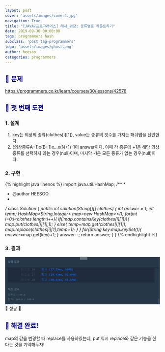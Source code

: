 ```yaml
---
layout: post
cover: 'assets/images/cover4.jpg'
navigation: True
title: "[JAVA/프로그래머스] 해시_위장: 종류별로 카운트하기"
date: 2019-09-30 00:00:00
tags: programmers hash
subclass: 'post tag-programmers'
logo: 'assets/images/ghost.png'
author: heesoo
categories: programmers
---
```

## <span style="color:navy">👀 문제</span>
<https://programmers.co.kr/learn/courses/30/lessons/42578>

## <span style="color:navy">👊 첫 번째 도전</span>

### 1. 설계
1. key는 의상의 종류(clothes[i][1]), value는 종류의 갯수를 가지는 해쉬맵을 선언한다.
2. (의상종류A+1)x(B+1)x...x(N+1)-1이 answer이다.
이때 각 종류에 +1은 해당 의상 종류를 선택하지 않는 경우(null)이며, 마지막 -1은 모든 종류가 없는 경우(null)이다.

### 2. 구현
{% highlight java linenos %}
import java.util.HashMap;
/**
 *
 * @author HEESOO
 *
 */
class Solution {
    public int solution(String[][] clothes) {
        int answer = 1;
        int temp;
        HashMap<String,Integer> map=new HashMap<>();
        for(int i=0;i<clothes.length;i++){
            if(!map.containsKey(clothes[i][1])){
                map.put(clothes[i][1],1);
            }
            else{
                temp=map.get(clothes[i][1]);
                map.replace(clothes[i][1],temp+1);
            }
        }
        for(String key:map.keySet()){
            answer*=map.get(key)+1;
        }
        answer--;
        return answer;
    }
}
{% endhighlight %}

### 3. 결과
![실행결과](./assets/images/190930_1.PNG)
🤟 성공 🤟

## <span style="color:navy">👏 해결 완료!</span>

map의 값을 변경할 때 replace를 사용하였는데, put 역시 replace와 같은 기능을 한다는 것을 기억해두자!
